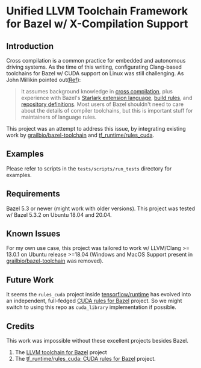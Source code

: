 # Unified LLVM Toolchain Framework for Bazel w/ X-Compilation Support

## Introduction

Cross compilation is a common practice for embedded and autonomous driving systems.
As the time of this writing, configurating Clang-based toolchains for Bazel w/ CUDA
support on Linux was still challenging. As John Millikin pointed out([Ref](https://john-millikin.com/bazel-school/toolchains)):

> It assumes background knowledge in [cross compilation](https://en.wikipedia.org/wiki/Cross_compiler), plus experience with Bazel's [Starlark extension language](https://bazel.build/rules/language), [build rules](https://bazel.build/extending/rules), and [repository definitions](https://bazel.build/extending/repo). 
> Most users of Bazel shouldn't need to care about the details of compiler toolchains, but this is important stuff for maintainers of language rules.

This project was an attempt to address this issue, by integrating existing work by
[grailbio/bazel-toolchain](https://github.com/grailbio/bazel-toolchain) and [tf_runtime/rules_cuda](https://github.com/tensorflow/runtime/tree/master/third_party/rules_cuda). 


## Examples
Please refer to scripts in the `tests/scripts/run_tests` directory for examples.

## Requirements
Bazel 5.3 or newer (might work with older versions). This project was tested w/ Bazel 5.3.2 on Ubuntu 18.04 and 20.04.

## Known Issues

For my own use case, this project was tailored to work w/ LLVM/Clang >= 13.0.1 on Ubuntu release >=18.04 (Windows and MacOS
Support present in [grailbio/bazel-toolchain](https://github.com/grailbio/bazel-toolchain) was removed).

## Future Work
It seems the `rules_cuda` project inside [tensorflow/runtime](https://github.com/tensorflow/runtime/tree/master/third_party/rules_cuda) has evolved into an independent, full-fedged [CUDA rules for Bazel](https://github.com/bazel-contrib/rules_cuda) project.
So we might switch to using this repo as `cuda_library` implementation if possible.

## Credits

This work was impossible without these excellent projects besides Bazel.

1. The [LLVM toolchain for Bazel](https://github.com/grailbio/bazel-toolchain) project
2. The [tf_runtime/rules_cuda: CUDA rules for Bazel](https://github.com/tensorflow/runtime/tree/master/third_party/rules_cuda) project.
